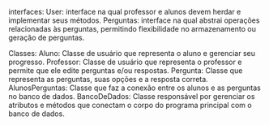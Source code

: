interfaces:
    User: interface na qual professor e alunos devem herdar e implementar seus métodos.
    Perguntas: interface na qual abstrai operações relacionadas às perguntas, permitindo flexibilidade no armazenamento ou geração de perguntas.

Classes:
    Aluno: Classe de usuário que representa o aluno e gerenciar seu progresso.
    Professor: Classe de usuário que representa o professor e permite que ele edite perguntas e/ou respostas.
    Pergunta: Classe que representa as perguntas, suas opções e a resposta correta.
    AlunosPerguntas: Classe que faz a conexão entre os alunos e as perguntas no banco de dados.
    BancoDeDados: Classe responsável por gerenciar os atributos e métodos que conectam o corpo do programa principal com o banco de dados.